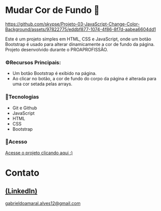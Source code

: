 # Mudar Cor de Fundo 🎨

https://github.com/skypse/Projeto-03-JavaScript-Change-Color-Background/assets/97822775/eddbf877-1074-4f86-8f7d-aabea6604dd1

Este é um projeto simples em HTML, CSS e JavaScript, onde um botão Bootstrap é usado para alterar dinamicamente a cor de fundo da página. <br>
Projeto desenvolvido durante o PROAPROFISSÃO.
### ⚙️Recursos Principais:

- Um botão Bootstrap é exibido na página.
- Ao clicar no botão, a cor de fundo do corpo da página é alterada para uma cor setada pelas arrays.

### 🚀Tecnologias

- Git e Github
- JavaScript
- HTML
- CSS
- Bootstrap

### 🔗Acesso
[Acesse o projeto clicando aqui :)](https://skypse.github.io/Projeto-03-JavaScript-Change-Color-Background/)

# Contato
[(LinkedIn)](https://www.linkedin.com/in/gabriel-do-amaral-alves-3a1055236/)
-----
gabrieldoamaral.alves12@gmail.com
